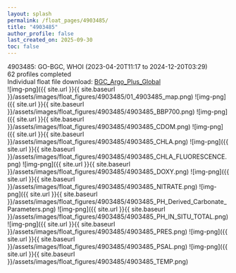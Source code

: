 ```yaml
---
layout: splash
permalink: /float_pages/4903485/
title: "4903485"
author_profile: false
last_created_on: 2025-09-30
toc: false
---
```

 
4903485: GO-BGC, WHOI (2023-04-20T11:17 to 2024-12-20T03:29)\
62 profiles completed\
Individual float file download: [BGC_Argo_Plus_Global](https://ftp.soest.hawaii.edu/bgc_argo_plus/Individual_Floats/outliers_removed/4903485_Sprof_processed.nc)\
![img-png]({{ site.url }}{{ site.baseurl }}/assets/images/float_figures/4903485/01_4903485_map.png)
![img-png]({{ site.url }}{{ site.baseurl }}/assets/images/float_figures/4903485/4903485_BBP700.png)
![img-png]({{ site.url }}{{ site.baseurl }}/assets/images/float_figures/4903485/4903485_CDOM.png)
![img-png]({{ site.url }}{{ site.baseurl }}/assets/images/float_figures/4903485/4903485_CHLA.png)
![img-png]({{ site.url }}{{ site.baseurl }}/assets/images/float_figures/4903485/4903485_CHLA_FLUORESCENCE.png)
![img-png]({{ site.url }}{{ site.baseurl }}/assets/images/float_figures/4903485/4903485_DOXY.png)
![img-png]({{ site.url }}{{ site.baseurl }}/assets/images/float_figures/4903485/4903485_NITRATE.png)
![img-png]({{ site.url }}{{ site.baseurl }}/assets/images/float_figures/4903485/4903485_PH_Derived_Carbonate_Parameters.png)
![img-png]({{ site.url }}{{ site.baseurl }}/assets/images/float_figures/4903485/4903485_PH_IN_SITU_TOTAL.png)
![img-png]({{ site.url }}{{ site.baseurl }}/assets/images/float_figures/4903485/4903485_PRES.png)
![img-png]({{ site.url }}{{ site.baseurl }}/assets/images/float_figures/4903485/4903485_PSAL.png)
![img-png]({{ site.url }}{{ site.baseurl }}/assets/images/float_figures/4903485/4903485_TEMP.png)
